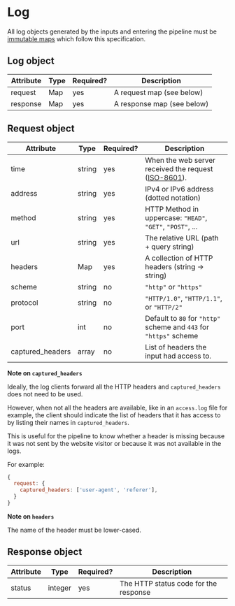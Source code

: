 # Log

All log objects generated by the inputs and entering the pipeline must be [immutable maps](https://facebook.github.io/immutable-js/) which follow this specification.

## Log object

| Attribute  | Type   | Required? | Description                    |
| ---        | ---    | ---       | ---                            |
| request    | Map    | yes       | A request map (see below)      |
| response   | Map    | yes       | A response map (see below)     |

## Request object

| Attribute        | Type   | Required? | Description                                                        |
| ---              | ---    | ---       | ---                                                                |
| time             | string | yes       | When the web server received the request ([ISO-8601](https://en.wikipedia.org/wiki/ISO_8601)). |
| address          | string | yes       | IPv4 or IPv6 address (dotted notation)                             |
| method           | string | yes       | HTTP Method in uppercase: `"HEAD"`, `"GET"`, `"POST"`, ...         |
| url              | string | yes       | The relative URL (path + query string)                             |
| headers          | Map    | yes       | A collection of HTTP headers (string -> string)                    |
| scheme           | string | no        | `"http"` or `"https"`                                              |
| protocol         | string | no        | `"HTTP/1.0"`, `"HTTP/1.1"`, or `"HTTP/2"`                          |
| port             | int    | no        | Default to `80` for `"http"` scheme and `443` for `"https"` scheme |
| captured_headers | array  | no        | List of headers the input had access to.                           |

**Note on `captured_headers`**

Ideally, the log clients forward all the HTTP headers and `captured_headers` does not need to be used.

However, when not all the headers are available, like in an `access.log` file for example, the client should indicate the list of headers that it has access to by listing their names in `captured_headers`.

This is useful for the pipeline to know whether a header is missing because it was not sent by the website visitor or because it was not available in the logs.

For example:

```javascript
{
  request: {
    captured_headers: ['user-agent', 'referer'],
  }
}
```

**Note on `headers`**

The name of the header must be lower-cased.

## Response object

| Attribute | Type    | Required? | Description                           |
| ---       | ---     | ---       | ---                                   |
| status    | integer | yes       | The HTTP status code for the response |
